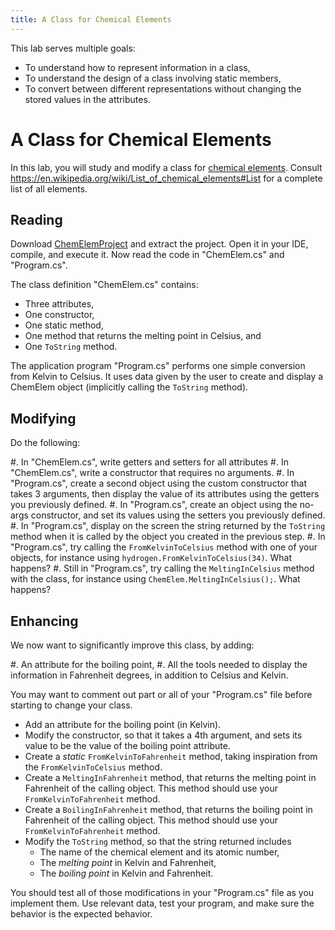 ```yaml
---
title: A Class for Chemical Elements
---
```


This lab serves multiple goals:

- To understand how to represent information in a class,
- To understand the design of a class involving static members,
- To convert between different representations without changing the stored values in the attributes.

# A Class for Chemical Elements

In this lab, you will study and modify a class for [chemical elements](https://en.wikipedia.org/wiki/Chemical_element).
Consult <https://en.wikipedia.org/wiki/List_of_chemical_elements#List> for a complete list of all elements.

## Reading

Download [ChemElemProject](ChemicalElements.zip) and extract the project. Open it in your IDE, compile, and execute it.
Now read the code in "ChemElem.cs" and "Program.cs".

The class definition "ChemElem.cs" contains:

- Three attributes,
- One constructor,
- One static method,
- One method that returns the melting point in Celsius, and
- One `ToString` method.

The application program  "Program.cs" performs one simple conversion from Kelvin to Celsius.
It uses data given by the user to create and display a ChemElem object (implicitly calling the `ToString` method).

## Modifying

Do the following:

#. In "ChemElem.cs", write getters and setters for all attributes
#. In "ChemElem.cs", write a constructor that requires no arguments.
#. In "Program.cs", create a second object using the custom constructor that takes 3 arguments, then display the value of its attributes using the getters you previously defined.
#. In "Program.cs", create an object using the no-args constructor, and set its values using the setters you previously defined.
#. In "Program.cs", display on the screen the string returned by the `ToString` method when it is called by the object you created in the previous step.
#. In "Program.cs", try calling the `FromKelvinToCelsius` method with one of your objects, for instance using `hydrogen.FromKelvinToCelsius(34)`. What happens?
#. Still in "Program.cs", try calling the `MeltingInCelsius` method with the class, for instance using `ChemElem.MeltingInCelsius();`. What happens?

## Enhancing

We now want to significantly improve this class, by adding:

#. An attribute for the boiling point,
#. All the tools needed to display the information in Fahrenheit degrees, in addition to Celsius and Kelvin.

You may want to comment out part or all of your "Program.cs" file before starting to change your class.

- Add an attribute for the boiling point (in Kelvin).
- Modify the constructor, so that it takes a 4th argument, and sets its value to be the value of the boiling point attribute.
- Create a *static* `FromKelvinToFahrenheit` method, taking inspiration from the `FromKelvinToCelsius` method.
- Create a `MeltingInFahrenheit` method, that returns the melting point in Fahrenheit of the calling object. This method should use your `FromKelvinToFahrenheit` method.
- Create a `BoilingInFahrenheit` method, that returns the boiling point in Fahrenheit of the calling object. This method should use your `FromKelvinToFahrenheit` method.
- Modify the `ToString` method, so that the string returned includes
    - The name of the chemical element and its atomic number,
    - The _melting point_ in Kelvin and Fahrenheit,
    - The _boiling point_ in Kelvin and Fahrenheit.

You should test all of those modifications in your "Program.cs" file as you implement them.
Use relevant data, test your program, and make sure the behavior is the expected behavior.
<!--
<details><summary>Elements of solution</summary>
Typically, you need to replace 

```
public ChemElem(int atomicNumberParam, string nameParam, decimal meltParam)
```

by 

```
public ChemElem(int atomicNumberParam, string nameParam, decimal meltParam, decimal boilParam)
```

and to add 

```
boil = boilParam;
```

to your constructor.

More subtle, the `FromKelvinToFahrenheit` method can be defined as follows and then re-used:

```    
public static decimal FromKelvinToFahrenheit(decimal kelvinParam)
{
    return kelvinParam * 9/5 - 459.67M;
}
public decimal MeltingInFahrenheit()
{
    return FromKelvinToFahrenheit(melt);
}

public decimal BoilingInFahrenheit()
{
    return FromKelvinToFahrenheit(boil);
}
```
</details>
-->
